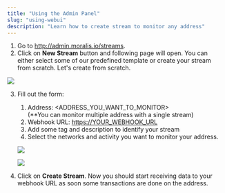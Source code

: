 ```yaml
---
title: "Using the Admin Panel"
slug: "using-webui"
description: "Learn how to create stream to monitor any address"
---
```

1. Go to <http://admin.moralis.io/streams>.
2. Click on **New Stream** button and following page will open. You can either select some of our predefined template or create your stream from scratch. Let's create from scratch.

![](/img/content/93a3635-image.png)



3. Fill out the form:

   1. Address: \<ADDRESS_YOU_WANT_TO_MONITOR>  
      (\*\*You can monitor multiple address with a single stream)
   2. Webhook URL: <https://YOUR_WEBHOOK_URL>
   3. Add some tag and description to identify your stream
   4. Select the networks and activity you want to monitor your address.

   ![](/img/content/05d7960-image.png)

   ![](/img/content/98f3f0c-image.png)

4. Click on **Create Stream**. Now you should start receiving data to your webhook URL as soon some transactions are done on the address.